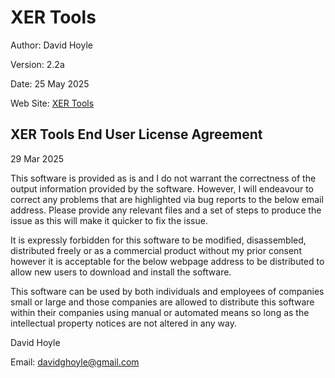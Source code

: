 # XER Tools

Author:   David Hoyle

Version:  2.2a

Date:     25 May 2025

Web Site: [XER Tools](https://github.com/DGH2112/|XER-Tools-Public-)

## XER Tools End User License Agreement

29 Mar 2025

This software is provided as is and I do not warrant the correctness of the output information provided by the software. However, I will endeavour to correct any problems that are highlighted via bug reports to the below email address. Please provide any relevant files and a set of steps to produce the issue as this will make it quicker to fix the issue.

It is expressly forbidden for this software to be modified, disassembled, distributed freely or as a commercial product without my prior consent however it is acceptable for the below webpage address to be distributed to allow new users to download and install the software.

This software can be used by both individuals and employees of companies small or large and those companies are allowed to distribute this software within their companies using manual or automated means so long as the intellectual property notices are not altered in any way.

David Hoyle

Email: [davidghoyle@gmail.com](davidghoyle@gmail.com)
